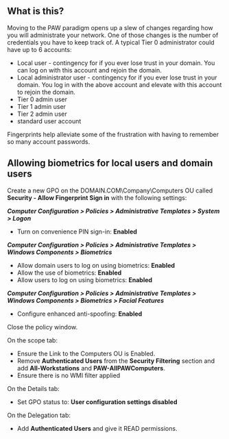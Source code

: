## What is this?
Moving to the PAW paradigm opens up a slew of changes regarding how you will administrate your network.  One of those changes is the number of credentials you have to keep track of.  A typical Tier 0 administrator could have up to 6 accounts:

* Local user - contingency for if you ever lose trust in your domain.  You can log on with this account and rejoin the domain.
* Local administrator user - contingency for if you ever lose trust in your domain.  You log in with the above account and elevate with this account to rejoin the domain.
* Tier 0 admin user
* Tier 1 admin user
* Tier 2 admin user
* standard user account

Fingerprints help alleviate some of the frustration with having to remember so many account passwords.

## Allowing biometrics for local users and domain users

Create a new GPO on the DOMAIN.COM\Company\Computers OU called **Security - Allow Fingerprint Sign in** with the following settings:

***Computer Configuration > Policies > Administrative Templates > System > Logon***
* Turn on convenience PIN sign-in: **Enabled**

***Computer Configuration > Policies > Administrative Templates > Windows Components > Biometrics***
* Allow domain users to log on using biometrics: **Enabled**
* Allow the use of biometrics: **Enabled**
* Allow users to log on using biometrics: **Enabled**

***Computer Configuration > Policies > Administrative Templates > Windows Components > Biometrics > Facial Features***
* Configure enhanced anti-spoofing: **Enabled**

Close the policy window.

On the scope tab:
* Ensure the Link to the Computers OU is Enabled.  
* Remove **Authenticated Users** from the **Security Filtering** section and add **All-Workstations** and **PAW-AllPAWComputers**.
* Ensure there is no WMI filter applied

On the Details tab:
* Set GPO status to: **User configuration settings disabled**

On the Delegation tab:
* Add **Authenticated Users** and give it READ permissions.